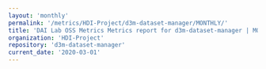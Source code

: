 ```yaml
---
layout: 'monthly'
permalink: '/metrics/HDI-Project/d3m-dataset-manager/MONTHLY/'
title: 'DAI Lab OSS Metrics Metrics report for d3m-dataset-manager | MONTHLY-REPORT-2020-03-01'
organization: 'HDI-Project'
repository: 'd3m-dataset-manager'
current_date: '2020-03-01'
---
```

